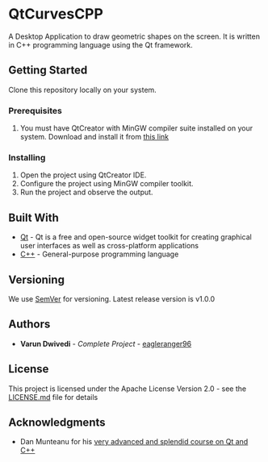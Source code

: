# QtCurvesCPP

A Desktop Application to draw geometric shapes on the screen. It is written in C++ programming language using the Qt framework.

## Getting Started

Clone this repository locally on your system.

### Prerequisites

1. You must have QtCreator with MinGW compiler suite installed on your system. Download and install it from [this link](https://www.qt.io/download)

### Installing

1. Open the project using QtCreator IDE.
1. Configure the project using MinGW compiler toolkit.
1. Run the project and observe the output.

## Built With

* [Qt](https://www.qt.io/) - Qt is a free and open-source widget toolkit for creating graphical user interfaces as well as cross-platform applications
* [C++](http://www.cplusplus.com/) - General-purpose programming language

## Versioning

We use [SemVer](http://semver.org/) for versioning. Latest release version is v1.0.0

## Authors

* **Varun Dwivedi** - *Complete Project* - [eagleranger96](https://github.com/eagleranger96)

## License

This project is licensed under the Apache License Version 2.0 - see the [LICENSE.md](LICENSE.md) file for details

## Acknowledgments

* Dan Munteanu for his [very advanced and splendid course on Qt and C++](https://www.udemy.com/course/qt5-gui-cpp-programming-tutorial-2d-graphics/)